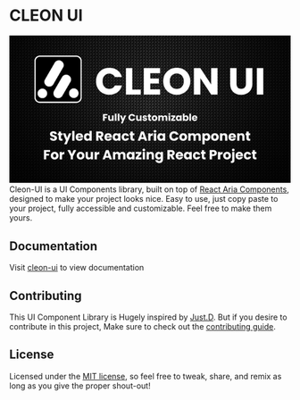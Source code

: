 # CLEON UI

![hero](app/opengraph-image.png)
Cleon-UI is a UI Components library, built on top of [React Aria Components](https://react-spectrum.adobe.com/react-aria/getting-started.html), designed to make your project looks nice. Easy to use, just copy paste to your project, fully accessible and customizable. Feel free to make them yours.

## Documentation

Visit [cleon-ui](https://cleon-ui.vercel.app/docs/getting-started/introduction) to view documentation

## Contributing

This UI Component Library is Hugely inspired by [Just.D](https://getjustd.com/).
But if you desire to contribute in this project, Make sure to check out the [contributing guide](/CONTRIBUTING.md).

## License

Licensed under the [MIT license](https://github.com/irsyadadl/d./blob/main/LICENSE), so feel free to tweak, share, and remix as long as you give the proper shout-out!
